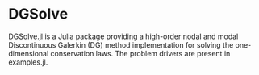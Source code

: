 # DGSolve

DGSolve.jl is a Julia package providing a high-order nodal and modal Discontinuous Galerkin (DG) method implementation for solving the one-dimensional conservation laws. The problem drivers are present in examples.jl.